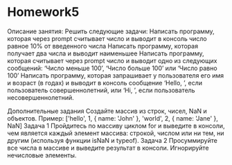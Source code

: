 # Homework5
Описание занятия: Решить следующие задачи:
Написать программу, которая через prompt считывает число и выводит в консоль число равное 10% от введенного числа
Написать программу, которая получает два числа и выводит наименьшее
Написать программу, которая считывает через prompt число и выводит одно из следующих сообщений: ‘Число меньше 100’, ‘Число больше 100’ или ‘Число равно 100’
Написать программу, которая запрашивает у пользователя его имя и возраст (в годах) и выводит в консоль сообщение ‘Hello, ’, если пользователь совершеннолетний, или ‘Hi, ’, если пользователь несовершеннолетний.

Дополнительные задания
Создайте массив из строк, чисел, NaN и объектов. Пример: ['hello', 1, { name: 'John' }, 'world', 2, { name: 'Jane' }, NaN]
Задача 1
Пройдитесь по массиву циклом for и выведите в консоли, чем является каждый элемент массива: строкой, числом или ни тем, ни другим (используя функции isNaN и typeof).
Задача 2
Просуммируйте все числа в массиве и выведите результат в консоли. Игнорируйте нечисловые элементы.
